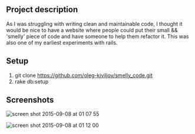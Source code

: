 ## Project description
As I was struggling with writing clean and maintainable code, I thought it would be nice to have a website where people could put their small && 'smelly' piece of code and have someone to help them refactor it. This was also one of my earliest experiments with rails.

## Setup
1. git clone https://github.com/oleg-kiviljov/smelly_code.git
2. rake db:setup

## Screenshots
![screen shot 2015-09-08 at 01 07 55](https://cloud.githubusercontent.com/assets/10065250/9723649/33e6af06-55c6-11e5-8e25-845b21861f6c.png)

![screen shot 2015-09-08 at 01 12 00](https://cloud.githubusercontent.com/assets/10065250/9723654/aa88987c-55c6-11e5-94f6-3238e73c23e6.png)
